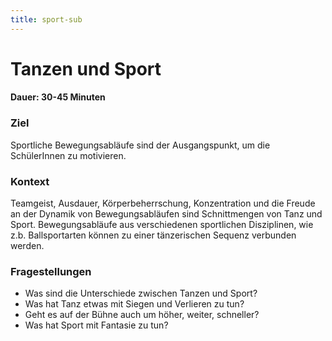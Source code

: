```yaml
---
title: sport-sub
---
```


# Tanzen und Sport

#### Dauer: 30-45 Minuten

### Ziel

Sportliche Bewegungsabläufe sind der Ausgangspunkt, um die SchülerInnen zu motivieren.


### Kontext

Teamgeist, Ausdauer, Körperbeherrschung, Konzentration und die Freude an der Dynamik von Bewegungsabläufen sind Schnittmengen von Tanz und Sport. Bewegungsabläufe aus verschiedenen sportlichen Disziplinen, wie z.b. Ballsportarten können zu einer tänzerischen Sequenz verbunden werden.


### Fragestellungen

* Was sind die Unterschiede zwischen Tanzen und Sport?  
* Was hat Tanz etwas mit Siegen und Verlieren zu tun?
* Geht es auf der Bühne auch um höher, weiter, schneller?
* Was hat Sport mit Fantasie zu tun?
